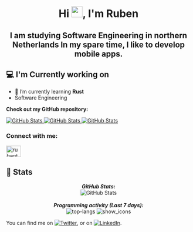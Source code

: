 
<h1 align="center">Hi <img src="https://raw.githubusercontent.com/MartinHeinz/MartinHeinz/master/wave.gif" width="30px">, I'm Ruben</h1>
<h2 align="center">I am studying Software Engineering in northern Netherlands In my spare time, I like to develop mobile apps.</h3>



<h2>💻 I'm Currently working on</h2>

- 🌱 I’m currently learning **Rust**
- Software Engineering


__Check out my GitHub repository:__

<div>
  <p>
    <a href="https://github.com/pterodactyl-app/Pterodactyl-app">
      <img src="https://github-readme-stats.vercel.app/api/pin/?username=Pterodactyl-app&repo=Pterodactyl-app" alt="GitHub Stats" />
    </a>
    <a href="https://github.com/Caeli-technologies/rotary_nl_rye">
      <img src="https://github-readme-stats.vercel.app/api/pin/?username=Caeli-technologies&repo=rotary_nl_rye" alt="GitHub Stats" />
    </a>
        <a href="https://github.com/rubentalstra/BAK">
      <img src="https://github-readme-stats.vercel.app/api/pin/?username=rubentalstra&repo=BAK" alt="GitHub Stats" />
    </a>
  </p>
</div>

<h3 align="left">Connect with me:</h3>
<p align="left">
<a href="https://linkedin.com/in/rubentalstra/" target="blank"><img align="center" src="https://raw.githubusercontent.com/rahuldkjain/github-profile-readme-generator/master/src/images/icons/Social/linked-in-alt.svg" alt="rubentalstra" height="30" width="40" /></a>
</p>

<h2>👀 Stats</h2>

<div>
  
  <p align="center">
  <b><em>GitHub Stats:</em></b> <br/>
    <img src="https://github-readme-streak-stats.herokuapp.com/?user=rubentalstra" alt="GitHub Stats" /> <br/><br/>
  <b><em>Programming activity (Last 7 days):</em></b> <br/>
    <img src="https://github-readme-stats.vercel.app/api/top-langs/?username=rubentalstra&hide=hack&layout=compact&hide_border=true" alt="top-langs" />
    <img src="https://github-readme-stats.vercel.app/api?username=rubentalstra&show_icons=true&hide_border=true" alt="show_icons" />


  </p>
</div>




<!-- Actual text -->

You can find me on [![Twitter][1.2]][1], or on [![LinkedIn][2.2]][2].

<!-- Icons -->

[1.2]: http://i.imgur.com/wWzX9uB.png (twitter icon without padding)
[2.2]: https://raw.githubusercontent.com/MartinHeinz/MartinHeinz/master/linkedin-3-16.png (LinkedIn icon without padding)

<!-- Links to your social media accounts -->

[1]: https://twitter.com/R_Talstra
[2]: https://www.linkedin.com/in/rubentalstra/
